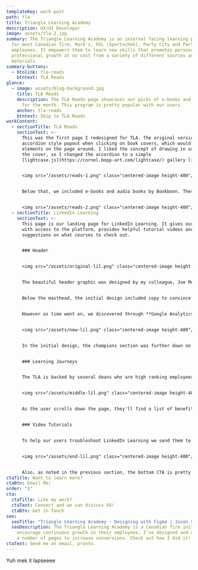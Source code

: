 ```yaml
---
templateKey: work-post
path: tla
title: Triangle Learning Academy
description: UX/UI Developer
image: assets/tla-2.jpg
summary: The Triangle Learning Academy is an internal facing learning platform
  for most Canadian Tire, Mark's, FGL (Sportschek), Party City and Partsource
  employees. It empowers them to learn new skills that promotes personal and
  professional growth at no cost from a variety of different sources and
  materials.
summary-buttons:
  - btnlink: tla-reads
    btntext: TLA Reads
glance:
  - image: assets/blog-background.jpg
    title: TLA Reads
    description: The TLA Reads page showcases our picks of e-books and audiobooks
      for the month. This program is pretty popular with our users.
    anchor: tla-reads
    btntext: Skip to TLA Reads
workContent:
  - sectionTitle: TLA Reads
    sectionText: >-
      This was the first page I redesigned for TLA. The original version used an
      accordion style popout when clicking on book covers, which would shift
      elements on the page around. I liked the concept of drawing in users with
      the cover, so I changed the accordion to a simple
      [lightcase.js](https://cornel.bopp-art.com/lightcase/) gallery lightbox.


      <img src="/assets/reads-1.png" class="centered-image height-400"/>


      Below that, we included e-books and audio books by Bookboon. These proved to be super popular - our learners liked reading and listening at their own pace, so our team decided to turn it into a monthly program. Later on, it became the main focus of the page, so the order was flipped.


      <img src="/assets/reads-2.png" class="centered-image height-400"/>
  - sectionTitle: LinkedIn Learning
    sectionText: >-
      This page is our landing page for LinkedIn Learning. It gives our users
      with access to the platform, provides helpful tutorial videos and has
      suggestions on what courses to check out.


      ### Header


      <img src="/assets/original-lil.png" class="centered-image height-400"/>


      The beautiful header graphic was designed by my colleague, Joe Morris. I integrated it as naturally as possible, leaving the left side to house our main and secondary CTA's. 


      Below the masthead, the initial design included copy to convince our learners to use LinkedIn Learning. To the right, the page displayed the "Latest Features", a carousel of courses that the TLA team updated bi-weekly.


      However as time went on, we discovered through **Google Analytics** that most users weren't interacting with our featured content. The page was simplified, and today it looks like this instead.


      <img src="/assets/new-lil.png" class="centered-image height-400"/> 


      In the initial design, the champions section was further down on the page, but it actually had more interactivity than the latest feature carousel. A champion is an employee that has submitted a course to be shared with fellow employees. The social nature of champions being able to share content reigned supreme over the latest features content and replaced it completely. We also shortened the copy as LinkedIn Learning became more popular with our learners, and added an in-page sticky navbar to let our users jump around the page with ease.


      ### Learning Journeys


      The TLA is backed by several deans who are high ranking employees from across our brands and collaborate with our team. The TLA's main purpose is to drive employees to keep learning. By using testimonials from our deans about on-going learning, we hope to reinforce that purpose.


      <img src="/assets/middle-lil.png" class="centered-image height-400"/> 


      As the user scrolls down the page, they'll find a list of benefits to using the LinkedIn Learning platform. Surprisingly, a number of our users were found to use the CTA at the bottom of the page, contrary to the usual heatmap patterns of a webpage. 


      ### Video Tutorials


      To help our users troubleshoot LinkedIn Learning we send them to our video tutorials. Here, we've created videos on how to get started with the platform. 


      <img src="/assets/end-lil.png" class="centered-image height-400"/> 


      Also, as noted in the previous section, the bottom CTA is pretty popular.
ctaTitle: Want to learn more?
ctaBtn: Email Me!
order: "1"
cta:
  ctaTitle: Like my work?
  ctaText: Connect and we can discuss UX!
  ctaBtn: Get in Touch
seo:
  seoTitle: "Triangle Learning Academy - Designing with Figma | Jason Somai "
  seoDescription: The Triangle Learning Academy is a Canadian Tire initiative to
    encourage continuous growth in their employees. I've designed and developed
    a number of pages to increase conversions. Check out how I did it!
ctaText: Send me an email, pronto.
---
```

Yuh mek it lapseeee